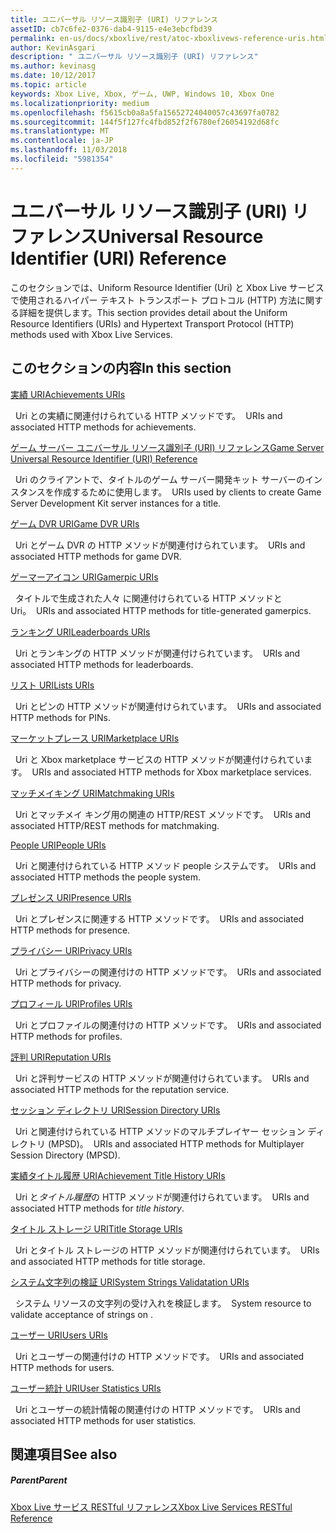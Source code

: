 ```yaml
---
title: ユニバーサル リソース識別子 (URI) リファレンス
assetID: cb7c6fe2-0376-dab4-9115-e4e3ebcfbd39
permalink: en-us/docs/xboxlive/rest/atoc-xboxlivews-reference-uris.html
author: KevinAsgari
description: " ユニバーサル リソース識別子 (URI) リファレンス"
ms.author: kevinasg
ms.date: 10/12/2017
ms.topic: article
keywords: Xbox Live, Xbox, ゲーム, UWP, Windows 10, Xbox One
ms.localizationpriority: medium
ms.openlocfilehash: f5615cb0a8a5fa15652724040057c43697fa0782
ms.sourcegitcommit: 144f5f127fc4fbd852f2f6780ef26054192d68fc
ms.translationtype: MT
ms.contentlocale: ja-JP
ms.lasthandoff: 11/03/2018
ms.locfileid: "5981354"
---
```

# <a name="universal-resource-identifier-uri-reference"></a><span data-ttu-id="2ce74-104">ユニバーサル リソース識別子 (URI) リファレンス</span><span class="sxs-lookup"><span data-stu-id="2ce74-104">Universal Resource Identifier (URI) Reference</span></span>

<span data-ttu-id="2ce74-105">このセクションでは、Uniform Resource Identifier (Uri) と Xbox Live サービスで使用されるハイパー テキスト トランスポート プロトコル (HTTP) 方法に関する詳細を提供します。</span><span class="sxs-lookup"><span data-stu-id="2ce74-105">This section provides detail about the Uniform Resource Identifiers (URIs) and Hypertext Transport Protocol (HTTP) methods used with Xbox Live Services.</span></span>

<a id="ID4EAB"></a>


## <a name="in-this-section"></a><span data-ttu-id="2ce74-106">このセクションの内容</span><span class="sxs-lookup"><span data-stu-id="2ce74-106">In this section</span></span>

[<span data-ttu-id="2ce74-107">実績 URI</span><span class="sxs-lookup"><span data-stu-id="2ce74-107">Achievements URIs</span></span>](achievements/atoc-reference-achievementsv2.md)

<span data-ttu-id="2ce74-108">&nbsp;&nbsp;Uri との実績に関連付けられている HTTP メソッドです。</span><span class="sxs-lookup"><span data-stu-id="2ce74-108">&nbsp;&nbsp;URIs and associated HTTP methods for achievements.</span></span>

[<span data-ttu-id="2ce74-109">ゲーム サーバー ユニバーサル リソース識別子 (URI) リファレンス</span><span class="sxs-lookup"><span data-stu-id="2ce74-109">Game Server Universal Resource Identifier (URI) Reference</span></span>](gsdk/atoc-gsdk-uri-reference.md)

<span data-ttu-id="2ce74-110">&nbsp;&nbsp;Uri のクライアントで、タイトルのゲーム サーバー開発キット サーバーのインスタンスを作成するために使用します。</span><span class="sxs-lookup"><span data-stu-id="2ce74-110">&nbsp;&nbsp;URIs used by clients to create Game Server Development Kit server instances for a title.</span></span>

[<span data-ttu-id="2ce74-111">ゲーム DVR URI</span><span class="sxs-lookup"><span data-stu-id="2ce74-111">Game DVR URIs</span></span>](dvr/atoc-reference-dvr.md)

<span data-ttu-id="2ce74-112">&nbsp;&nbsp;Uri とゲーム DVR の HTTP メソッドが関連付けられています。</span><span class="sxs-lookup"><span data-stu-id="2ce74-112">&nbsp;&nbsp;URIs and associated HTTP methods for game DVR.</span></span>

[<span data-ttu-id="2ce74-113">ゲーマーアイコン URI</span><span class="sxs-lookup"><span data-stu-id="2ce74-113">Gamerpic URIs</span></span>](gamerpic/atoc-reference-gamerpic.md)

<span data-ttu-id="2ce74-114">&nbsp;&nbsp;タイトルで生成された人々 に関連付けられている HTTP メソッドと Uri。</span><span class="sxs-lookup"><span data-stu-id="2ce74-114">&nbsp;&nbsp;URIs and associated HTTP methods for title-generated gamerpics.</span></span>

[<span data-ttu-id="2ce74-115">ランキング URI</span><span class="sxs-lookup"><span data-stu-id="2ce74-115">Leaderboards URIs</span></span>](leaderboard/atoc-reference-leaderboard.md)

<span data-ttu-id="2ce74-116">&nbsp;&nbsp;Uri とランキングの HTTP メソッドが関連付けられています。</span><span class="sxs-lookup"><span data-stu-id="2ce74-116">&nbsp;&nbsp;URIs and associated HTTP methods for leaderboards.</span></span>

[<span data-ttu-id="2ce74-117">リスト URI</span><span class="sxs-lookup"><span data-stu-id="2ce74-117">Lists URIs</span></span>](lists/atoc-reference-lists.md)

<span data-ttu-id="2ce74-118">&nbsp;&nbsp;Uri とピンの HTTP メソッドが関連付けられています。</span><span class="sxs-lookup"><span data-stu-id="2ce74-118">&nbsp;&nbsp;URIs and associated HTTP methods for PINs.</span></span>

[<span data-ttu-id="2ce74-119">マーケットプレース URI</span><span class="sxs-lookup"><span data-stu-id="2ce74-119">Marketplace URIs</span></span>](marketplace/atoc-reference-marketplace.md)

<span data-ttu-id="2ce74-120">&nbsp;&nbsp;Uri と Xbox marketplace サービスの HTTP メソッドが関連付けられています。</span><span class="sxs-lookup"><span data-stu-id="2ce74-120">&nbsp;&nbsp;URIs and associated HTTP methods for Xbox marketplace services.</span></span>

[<span data-ttu-id="2ce74-121">マッチメイキング URI</span><span class="sxs-lookup"><span data-stu-id="2ce74-121">Matchmaking URIs</span></span>](matchtickets/atoc-reference-matchtickets.md)

<span data-ttu-id="2ce74-122">&nbsp;&nbsp;Uri とマッチメイ キング用の関連の HTTP/REST メソッドです。</span><span class="sxs-lookup"><span data-stu-id="2ce74-122">&nbsp;&nbsp;URIs and associated HTTP/REST methods for matchmaking.</span></span>

[<span data-ttu-id="2ce74-123">People URI</span><span class="sxs-lookup"><span data-stu-id="2ce74-123">People URIs</span></span>](people/atoc-reference-people.md)

<span data-ttu-id="2ce74-124">&nbsp;&nbsp;Uri と関連付けられている HTTP メソッド people システムです。</span><span class="sxs-lookup"><span data-stu-id="2ce74-124">&nbsp;&nbsp;URIs and associated HTTP methods the people system.</span></span>

[<span data-ttu-id="2ce74-125">プレゼンス URI</span><span class="sxs-lookup"><span data-stu-id="2ce74-125">Presence URIs</span></span>](presence/atoc-reference-presence.md)

<span data-ttu-id="2ce74-126">&nbsp;&nbsp;Uri とプレゼンスに関連する HTTP メソッドです。</span><span class="sxs-lookup"><span data-stu-id="2ce74-126">&nbsp;&nbsp;URIs and associated HTTP methods for presence.</span></span>

[<span data-ttu-id="2ce74-127">プライバシー URI</span><span class="sxs-lookup"><span data-stu-id="2ce74-127">Privacy URIs</span></span>](privacy/atoc-reference-privacyv2.md)

<span data-ttu-id="2ce74-128">&nbsp;&nbsp;Uri とプライバシーの関連付けの HTTP メソッドです。</span><span class="sxs-lookup"><span data-stu-id="2ce74-128">&nbsp;&nbsp;URIs and associated HTTP methods for privacy.</span></span>

[<span data-ttu-id="2ce74-129">プロフィール URI</span><span class="sxs-lookup"><span data-stu-id="2ce74-129">Profiles URIs</span></span>](profileV2/atoc-reference-profiles.md)

<span data-ttu-id="2ce74-130">&nbsp;&nbsp;Uri とプロファイルの関連付けの HTTP メソッドです。</span><span class="sxs-lookup"><span data-stu-id="2ce74-130">&nbsp;&nbsp;URIs and associated HTTP methods for profiles.</span></span>

[<span data-ttu-id="2ce74-131">評判 URI</span><span class="sxs-lookup"><span data-stu-id="2ce74-131">Reputation URIs</span></span>](reputation/atoc-reference-reputation.md)

<span data-ttu-id="2ce74-132">&nbsp;&nbsp;Uri と評判サービスの HTTP メソッドが関連付けられています。</span><span class="sxs-lookup"><span data-stu-id="2ce74-132">&nbsp;&nbsp;URIs and associated HTTP methods for the reputation service.</span></span>

[<span data-ttu-id="2ce74-133">セッション ディレクトリ URI</span><span class="sxs-lookup"><span data-stu-id="2ce74-133">Session Directory URIs</span></span>](sessiondirectory/atoc-reference-sessiondirectory.md)

<span data-ttu-id="2ce74-134">&nbsp;&nbsp;Uri と関連付けられている HTTP メソッドのマルチプレイヤー セッション ディレクトリ (MPSD)。</span><span class="sxs-lookup"><span data-stu-id="2ce74-134">&nbsp;&nbsp;URIs and associated HTTP methods for Multiplayer Session Directory (MPSD).</span></span>

[<span data-ttu-id="2ce74-135">実績タイトル履歴 URI</span><span class="sxs-lookup"><span data-stu-id="2ce74-135">Achievement Title History URIs</span></span>](titlehistory/atoc-reference-titlehistoryv2.md)

<span data-ttu-id="2ce74-136">&nbsp;&nbsp;Uri と*タイトル履歴*の HTTP メソッドが関連付けられています。</span><span class="sxs-lookup"><span data-stu-id="2ce74-136">&nbsp;&nbsp;URIs and associated HTTP methods for *title history*.</span></span>

[<span data-ttu-id="2ce74-137">タイトル ストレージ URI</span><span class="sxs-lookup"><span data-stu-id="2ce74-137">Title Storage URIs</span></span>](storage/atoc-reference-storagev2.md)

<span data-ttu-id="2ce74-138">&nbsp;&nbsp;Uri とタイトル ストレージの HTTP メソッドが関連付けられています。</span><span class="sxs-lookup"><span data-stu-id="2ce74-138">&nbsp;&nbsp;URIs and associated HTTP methods for title storage.</span></span>

[<span data-ttu-id="2ce74-139">システム文字列の検証 URI</span><span class="sxs-lookup"><span data-stu-id="2ce74-139">System Strings Validatation URIs</span></span>](stringserver/atoc-reference-systemstringsvalidate.md)

<span data-ttu-id="2ce74-140">&nbsp;&nbsp;システム リソースの文字列の受け入れを検証します。</span><span class="sxs-lookup"><span data-stu-id="2ce74-140">&nbsp;&nbsp;System resource to validate acceptance of strings on .</span></span>

[<span data-ttu-id="2ce74-141">ユーザー URI</span><span class="sxs-lookup"><span data-stu-id="2ce74-141">Users URIs</span></span>](users/atoc-reference-users.md)

<span data-ttu-id="2ce74-142">&nbsp;&nbsp;Uri とユーザーの関連付けの HTTP メソッドです。</span><span class="sxs-lookup"><span data-stu-id="2ce74-142">&nbsp;&nbsp;URIs and associated HTTP methods for users.</span></span>

[<span data-ttu-id="2ce74-143">ユーザー統計 URI</span><span class="sxs-lookup"><span data-stu-id="2ce74-143">User Statistics URIs</span></span>](userstats/atoc-reference-userstats.md)

<span data-ttu-id="2ce74-144">&nbsp;&nbsp;Uri とユーザーの統計情報の関連付けの HTTP メソッドです。</span><span class="sxs-lookup"><span data-stu-id="2ce74-144">&nbsp;&nbsp;URIs and associated HTTP methods for user statistics.</span></span>

<a id="ID4E5C"></a>


## <a name="see-also"></a><span data-ttu-id="2ce74-145">関連項目</span><span class="sxs-lookup"><span data-stu-id="2ce74-145">See also</span></span>

<a id="ID4EAD"></a>


##### <a name="parent"></a><span data-ttu-id="2ce74-146">Parent</span><span class="sxs-lookup"><span data-stu-id="2ce74-146">Parent</span></span>

[<span data-ttu-id="2ce74-147">Xbox Live サービス RESTful リファレンス</span><span class="sxs-lookup"><span data-stu-id="2ce74-147">Xbox Live Services RESTful Reference</span></span>](../atoc-xboxlivews-reference.md)

